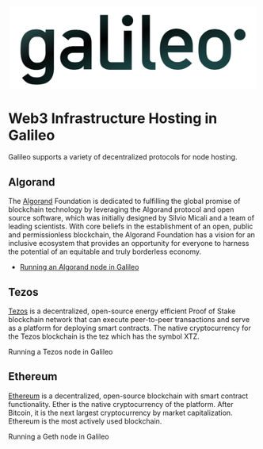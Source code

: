 <p align="center">
  <img src="/docs/images/galileo_pres.png" width="500">
</p>

# Web3 Infrastructure Hosting in Galileo

Galileo supports a variety of decentralized protocols for node hosting. 

## Algorand

The [Algorand](https://algorand.foundation/) Foundation is dedicated to fulfilling 
the global promise of blockchain technology by leveraging the Algorand protocol and 
open source software, which was initially designed by Silvio Micali and a team of 
leading scientists. With core beliefs in the establishment of an open, public and 
permissionless blockchain, the Algorand Foundation has a vision for an inclusive 
ecosystem that provides an opportunity for everyone to harness the potential of an 
equitable and truly borderless economy.

- [Running an Algorand node in Galileo](/docs/algorand.md)

## Tezos

[Tezos](https://tezos.com/) is a decentralized, open-source energy efficient Proof 
of Stake blockchain network that can execute peer-to-peer transactions and serve as a 
platform for deploying smart contracts. The native cryptocurrency for the Tezos 
blockchain is the tez which has the symbol XTZ.

Running a Tezos node in Galileo

## Ethereum

[Ethereum](https://ethereum.org/en/) is a decentralized, open-source blockchain with 
smart contract functionality. Ether is the native cryptocurrency of the platform. After 
Bitcoin, it is the next largest cryptocurrency by market capitalization. Ethereum is the 
most actively used blockchain.

Running a Geth node in Galileo